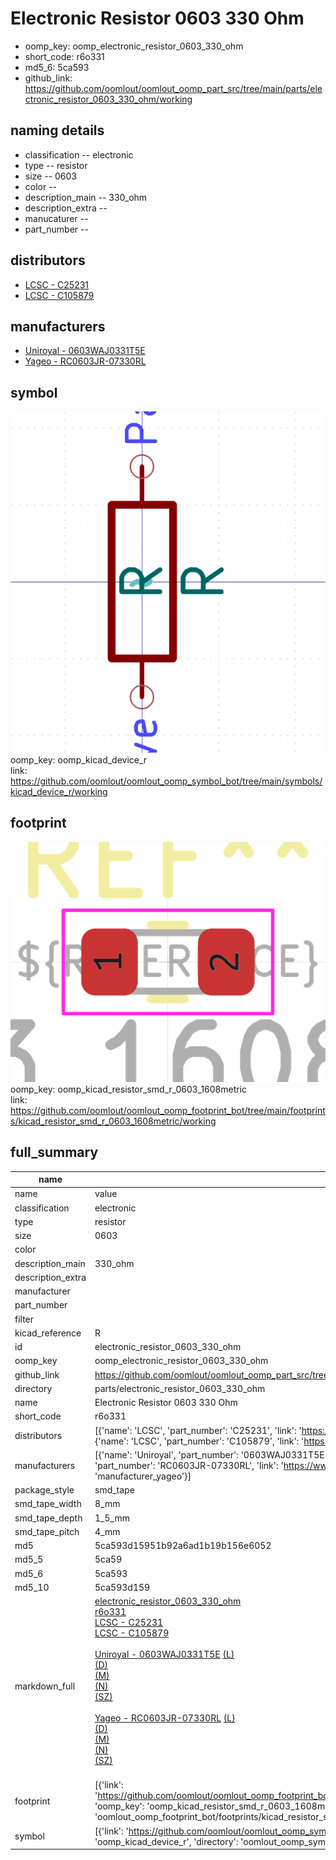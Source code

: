 # Electronic Resistor 0603 330 Ohm

  
* oomp_key: oomp_electronic_resistor_0603_330_ohm 
* short_code: r6o331
* md5_6: 5ca593  
* github_link: https://github.com/oomlout/oomlout_oomp_part_src/tree/main/parts/electronic_resistor_0603_330_ohm/working  
## naming details
* classification -- electronic
* type -- resistor
* size -- 0603
* color -- 
* description_main -- 330_ohm
* description_extra -- 
* manucaturer -- 
* part_number -- 

## distributors
* [LCSC - C25231](https://lcsc.com/product-detail/C25231.html)  
* [LCSC - C105879](https://lcsc.com/product-detail/C105879.html)  

## manufacturers
* [Uniroyal - 0603WAJ0331T5E]()  
* [Yageo - RC0603JR-07330RL](https://www.yageo.com/en/Chart/Download/pdf/RC0603JR-07330RL)  

## symbol

![](symbol/0/working/working_600.png)  
oomp_key: oomp_kicad_device_r  
link: https://github.com/oomlout/oomlout_oomp_symbol_bot/tree/main/symbols/kicad_device_r/working  

## footprint

![](footprint/0/working/working_600.png)  
oomp_key: oomp_kicad_resistor_smd_r_0603_1608metric  
link: https://github.com/oomlout/oomlout_oomp_footprint_bot/tree/main/footprints/kicad_resistor_smd_r_0603_1608metric/working  

## full_summary
| name | value | 
| --- | --- | 
| name | value | 
| classification | electronic | 
| type | resistor | 
| size | 0603 | 
| color |  | 
| description_main | 330_ohm | 
| description_extra |  | 
| manufacturer |  | 
| part_number |  | 
| filter |  | 
| kicad_reference | R | 
| id | electronic_resistor_0603_330_ohm | 
| oomp_key | oomp_electronic_resistor_0603_330_ohm | 
| github_link | https://github.com/oomlout/oomlout_oomp_part_src/tree/main/parts/electronic_resistor_0603_330_ohm/working | 
| directory | parts/electronic_resistor_0603_330_ohm | 
| name | Electronic Resistor 0603 330 Ohm | 
| short_code | r6o331 | 
| distributors | [{'name': 'LCSC', 'part_number': 'C25231', 'link': 'https://lcsc.com/product-detail/C25231.html', 'id': 'distributor_lcsc'}, {'name': 'LCSC', 'part_number': 'C105879', 'link': 'https://lcsc.com/product-detail/C105879.html', 'id': 'distributor_lcsc'}] | 
| manufacturers | [{'name': 'Uniroyal', 'part_number': '0603WAJ0331T5E', 'link': '', 'id': 'manufacturer_uniroyal'}, {'name': 'Yageo', 'part_number': 'RC0603JR-07330RL', 'link': 'https://www.yageo.com/en/Chart/Download/pdf/RC0603JR-07330RL', 'id': 'manufacturer_yageo'}] | 
| package_style | smd_tape | 
| smd_tape_width | 8_mm | 
| smd_tape_depth | 1_5_mm | 
| smd_tape_pitch | 4_mm | 
| md5 | 5ca593d15951b92a6ad1b19b156e6052 | 
| md5_5 | 5ca59 | 
| md5_6 | 5ca593 | 
| md5_10 | 5ca593d159 | 
| markdown_full | [electronic_resistor_0603_330_ohm](https://github.com/oomlout/oomlout_oomp_part_src/tree/main/parts/electronic_resistor_0603_330_ohm/working)<br>[r6o331](https://github.com/oomlout/oomlout_oomp_part_src/tree/main/parts/electronic_resistor_0603_330_ohm/working)<br>[LCSC - C25231<br>](https://lcsc.com/product-detail/C25231.html)[LCSC - C105879<br>](https://lcsc.com/product-detail/C105879.html)<br>[Uniroyal - 0603WAJ0331T5E]() [(L)<br>](https://www.lcsc.com/search?q=0603WAJ0331T5E)[(D)<br>](https://www.digikey.com/en/products?,keywords=0603WAJ0331T5E)[(M)<br>](https://www.mouser.com/Search/Refine?Keyword=0603WAJ0331T5E)[(N)<br>](https://www.newark.com/search?st=0603WAJ0331T5E)[(SZ)<br>](https://so.szlcsc.com/global.html?k=0603WAJ0331T5E)<br>[Yageo - RC0603JR-07330RL](https://www.yageo.com/en/Chart/Download/pdf/RC0603JR-07330RL) [(L)<br>](https://www.lcsc.com/search?q=RC0603JR-07330RL)[(D)<br>](https://www.digikey.com/en/products?,keywords=RC0603JR-07330RL)[(M)<br>](https://www.mouser.com/Search/Refine?Keyword=RC0603JR-07330RL)[(N)<br>](https://www.newark.com/search?st=RC0603JR-07330RL)[(SZ)<br>](https://so.szlcsc.com/global.html?k=RC0603JR-07330RL)<br> | 
| footprint | [{'link': 'https://github.com/oomlout/oomlout_oomp_footprint_bot/tree/main/foootprntss/kicad_resistor_smd_r_0603_1608metric', 'oomp_key': 'oomp_kicad_resistor_smd_r_0603_1608metric', 'directory': 'oomlout_oomp_footprint_bot/footprints/kicad_resistor_smd_r_0603_1608metric//working/working.kicad_mod'}] | 
| symbol | [{'link': 'https://github.com/oomlout/oomlout_oomp_symbol_bot/tree/main/symbols/kicad_device_r', 'oomp_key': 'oomp_kicad_device_r', 'directory': 'oomlout_oomp_symbol_bot/symbols/kicad_device_r//working/working.kicad_sym'}] | 
